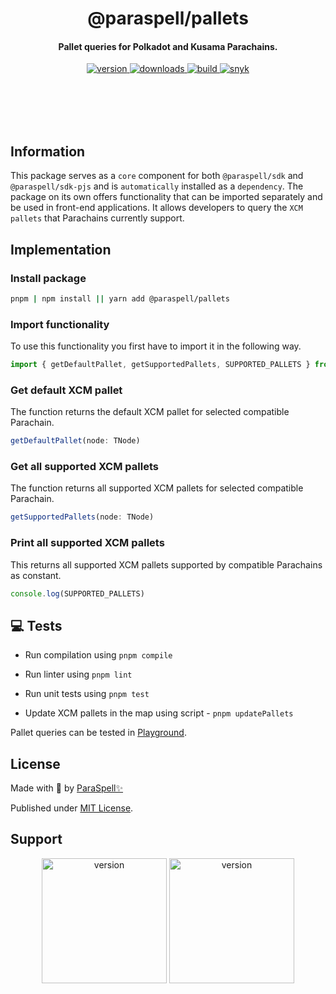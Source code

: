 <br /><br />

<div align="center">
  <h1 align="center">@paraspell/pallets</h1>
  <h4 align="center"> Pallet queries for Polkadot and Kusama Parachains. </h4>
  <p align="center">
    <a href="https://npmjs.com/package/@paraspell/pallets">
      <img alt="version" src="https://img.shields.io/npm/v/@paraspell/pallets?style=flat-square" />
    </a>
    <a href="https://npmjs.com/package/@paraspell/pallets">
      <img alt="downloads" src="https://img.shields.io/npm/dm/@paraspell/pallets?style=flat-square" />
    </a>
    <a href="https://github.com/paraspell/xcm-sdk/actions">
      <img alt="build" src="https://github.com/paraspell/xcm-sdk/actions/workflows/release.yml/badge.svg" />
    </a>
    <a href="https://snyk.io/test/github/paraspell/sdk">
      <img alt="snyk" src="https://snyk.io/test/github/paraspell/sdk/badge.svg" />
    </a>
  </p>
</div>

<br /><br />
<br /><br />

## Information

This package serves as a `core` component for both `@paraspell/sdk` and `@paraspell/sdk-pjs` and is `automatically` installed as a `dependency`. The package on its own offers functionality that can be imported separately and be used in front-end applications. It allows developers to query the `XCM pallets` that Parachains currently support. 

## Implementation

### Install package

```bash
pnpm | npm install || yarn add @paraspell/pallets
```

### Import functionality

To use this functionality you first have to import it in the following way.
```ts
import { getDefaultPallet, getSupportedPallets, SUPPORTED_PALLETS } from  '@paraspell/pallets'
```

### Get default XCM pallet

The function returns the default XCM pallet for selected compatible Parachain.
```ts
getDefaultPallet(node: TNode)
```

### Get all supported XCM pallets

The function returns all supported XCM pallets for selected compatible Parachain.
```ts
getSupportedPallets(node: TNode)
```

### Print all supported XCM pallets

This returns all supported XCM pallets supported by compatible Parachains as constant.
```ts
console.log(SUPPORTED_PALLETS)
```

## 💻 Tests

- Run compilation using `pnpm compile`

- Run linter using `pnpm lint`

- Run unit tests using `pnpm test`

- Update XCM pallets in the map using script - `pnpm updatePallets`

Pallet queries can be tested in [Playground](https://github.com/paraspell/xcm-tools/tree/main/apps/playground).

## License

Made with 💛 by [ParaSpell✨](https://paraspell.xyz/)

Published under [MIT License](https://playground.paraspell.xyz/xcm-sdk/pallets).

## Support

<div align="center">
 <p align="center">
      <img width="200" alt="version" src="https://user-images.githubusercontent.com/55763425/211145923-f7ee2a57-3e63-4b7d-9674-2da9db46b2ee.png" />
      <img width="200" alt="version" src="https://github.com/paraspell/xcm-sdk/assets/55763425/9ed74ebe-9b29-4efd-8e3e-7467ac4caed6" />
 </p>
</div>
